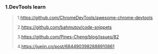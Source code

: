 



### 1.DevTools learn

> 1.https://github.com/ChromeDevTools/awesome-chrome-devtools
>
> 2.https://github.com/bahmutov/code-snippets
>
> 3.https://github.com/Pines-Cheng/blog/issues/82
>
> 4.https://juejin.cn/post/6844903982888910861

